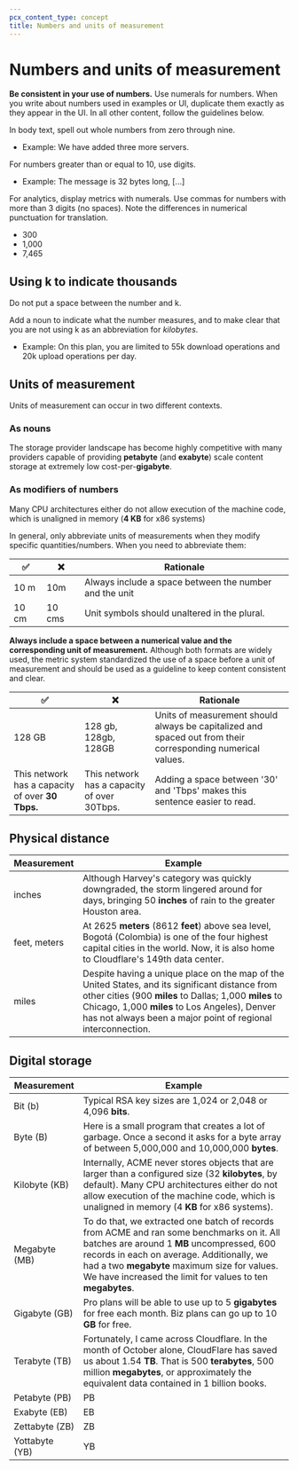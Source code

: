 ```yaml
---
pcx_content_type: concept
title: Numbers and units of measurement
---
```


# Numbers and units of measurement

**Be consistent in your use of numbers.** Use numerals for numbers. When you write about numbers used in examples or UI, duplicate them exactly as they appear in the UI. In all other content, follow the guidelines below.

In body text, spell out whole numbers from zero through nine.

+ Example: We have added three more servers.

For numbers greater than or equal to 10, use digits.

+ Example: The message is 32 bytes long, [...]

For analytics, display metrics with numerals.
Use commas for numbers with more than 3 digits (no spaces). Note the differences in numerical punctuation for translation.

+ 300
+ 1,000
+ 7,465

## Using k to indicate thousands

Do not put a space between the number and k.

Add a noun to indicate what the number measures, and to make clear that you are not using k as an abbreviation for *kilobytes*.

+ Example: On this plan, you are limited to 55k download operations and 20k upload operations per day.

## Units of measurement

Units of measurement can occur in two different contexts.

### As nouns

The storage provider landscape has become highly competitive with many providers capable of providing **petabyte** (and **exabyte**) scale content storage at extremely low cost-per-**gigabyte**.

### As modifiers of numbers

Many CPU architectures either do not allow execution of the machine code, which is unaligned in memory (**4 KB** for x86 systems)

In general, only abbreviate units of measurements when they modify specific quantities/numbers. When you need to abbreviate them:

|✅|❌|Rationale|
|---|---|---|
|10 m|10m|Always include a space between the number and the unit|
|10 cm|10 cms|Unit symbols should unaltered in the plural.|

**Always include a space between a numerical value and the corresponding unit of measurement.** Although both formats are widely used, the metric system standardized the use of a space before a unit of measurement and should be used as a guideline to keep content consistent and clear.

|✅|❌|Rationale|
|---|---|---|
|128 GB|128 gb, 128gb, 128GB|Units of measurement should always be capitalized and spaced out from their corresponding numerical values.|
|This network has a capacity of over **30 Tbps.**|This network has a capacity of over 30Tbps.|Adding a space between '30' and 'Tbps' makes this sentence easier to read.|

## Physical distance

|Measurement|Example|
|---|---|
|inches|Although Harvey's category was quickly downgraded, the storm lingered around for days, bringing 50 **inches** of rain to the greater Houston area.|
|feet, meters|At 2625 **meters** (8612 **feet**) above sea level, Bogotá (Colombia) is one of the four highest capital cities in the world. Now, it is also home to Cloudflare's 149th data center.|
|miles|Despite having a unique place on the map of the United States, and its significant distance from other cities (900 **miles** to Dallas; 1,000 **miles** to Chicago, 1,000 **miles** to Los Angeles), Denver has not always been a major point of regional interconnection.|

## Digital storage

|Measurement|Example|
|---|---|
|Bit (b)|Typical RSA key sizes are 1,024 or 2,048 or 4,096 **bits**.|
|Byte (B)|Here is a small program that creates a lot of garbage. Once a second it asks for a byte array of between 5,000,000 and 10,000,000 **bytes**.|
|Kilobyte (KB)|Internally, ACME never stores objects that are larger than a configured size (32 **kilobytes**, by default). Many CPU architectures either do not allow execution of the machine code, which is unaligned in memory (4 **KB** for x86 systems).|
|Megabyte (MB)|To do that, we extracted one batch of records from ACME and ran some benchmarks on it. All batches are around 1 **MB** uncompressed, 600 records in each on average. Additionally, we had a two **megabyte** maximum size for values. We have increased the limit for values to ten **megabytes**.|
|Gigabyte (GB)|Pro plans will be able to use up to 5 **gigabytes** for free each month. Biz plans can go up to 10 **GB** for free.|
|Terabyte (TB)|Fortunately, I came across Cloudflare. In the month of October alone, CloudFlare has saved us about 1.54 **TB**. That is 500 **terabytes**, 500 million **megabytes**, or approximately the equivalent data contained in 1 billion books.|
|Petabyte (PB)| PB|
|Exabyte (EB)| EB|
|Zettabyte (ZB)| ZB|
|Yottabyte (YB)| YB|
